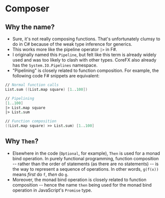 # Composer

## Why the name?
* Sure, it's not really composing functions. That's unfortunately clumsy to do in C# because of the weak type inference for generics.
* This works more like the pipeline operator `|>` in F#.
* I originally named this `Pipeline`, but felt like this term is already widely used and was too likely to clash with other types. CoreFX also already has the `System.IO.Pipelines` namespace.
* "Pipelining" is closely related to function composition. For example, the following code F# snippets are equivalent:

```fs
// Normal function calls
List.sum ((List.map square) [1..100])
```

```fs
// Pipelining
[1..100]
|> List.map square
|> List.sum
```

```fs
// Function composition
((List.map square) >> List.sum) [1..100]
```

## Why `Then`?
* Elsewhere in the code (`Optional`, for example), `Then` is used for a monad bind operation. In purely functional programming, function composition -- rather than the order of statements (as there are no statements) -- is the way to represent a sequence of operations. In other words, `g(f(x))` means *first* do `f`, *then* do `g`.
* Moreover, the monad bind operation is closely related to function composition -- hence the name `then` being used for the monad bind operation in JavaScript's `Promise` type.